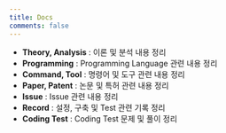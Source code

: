 ```yaml
---
title: Docs
comments: false
---
```


* **Theory, Analysis** : 이론 및 분석 내용 정리
* **Programming** : Programming Language 관련 내용 정리
* **Command, Tool** : 명령어 및 도구 관련 내용 정리
* **Paper, Patent** : 논문 및 특허 관련 내용 정리
* **Issue** : Issue 관련 내용 정리
* **Record** : 설정, 구축 및 Test 관련 기록 정리
* **Coding Test** : Coding Test 문제 및 풀이 정리
